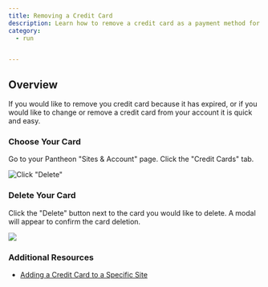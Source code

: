 ```yaml
---
title: Removing a Credit Card
description: Learn how to remove a credit card as a payment method for your site.
category:
  - run


---
```


## Overview
If you would like to remove you credit card because it has expired, or if you would like to change or remove a credit card from your account it is quick and easy.

### Choose Your Card

Go to your Pantheon "Sites & Account" page. Click the "Credit Cards" tab.

![Click "Delete"](https://pantheon-systems.desk.com/customer/portal/attachments/92337)

### Delete Your Card

Click the "Delete" button next to the card you would like to delete. A modal will appear to confirm the card deletion. 

![](https://pantheon-systems.desk.com/customer/portal/attachments/92342)

### Additional Resources

- [Adding a Credit Card to a Specific Site](/articles/sites/settings/add-a-credit-card-to-a-site/-add-a-credit-card-to-a-specific-site)
